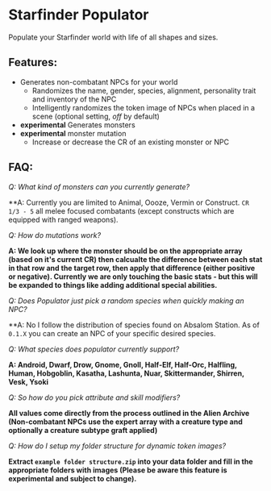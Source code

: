 # Starfinder Populator
Populate your Starfinder world with life of all shapes and sizes.

## Features:
- Generates non-combatant NPCs for your world
   - Randomizes the name, gender, species, alignment, personality trait and inventory of the NPC
   - Intelligently randomizes the token image of NPCs when placed in a scene (optional setting, *off* by default)
- **experimental** Generates monsters 
- **experimental** monster mutation
   - Increase or decrease the CR of an existing monster or NPC

## FAQ:
*Q: What kind of monsters can you currently generate?*

**A: Currently you are limited to Animal, Oooze, Vermin or Construct. `CR 1/3 - 5` all melee focused combatants (except constructs which are equipped with ranged weapons).

*Q: How do mutations work?*

**A: We look up where the monster should be on the appropriate array (based on it's current CR) then calcualte the difference between each stat in that row and the target row, then apply that difference (either positive or negative). Currently we are only touching the basic stats - but this will be expanded to things like adding additional special abilities.**

*Q: Does Populator just pick a random species when quickly making an NPC?*

**A: No I follow the distribution of species found on Absalom Station.  As of `0.1.X` you can create an NPC of your specific desired species.

*Q: What species does populator currently support?*

**A: Android, Dwarf, Drow, Gnome, Gnoll, Half-Elf, Half-Orc, Halfling, Human, Hobgoblin, Kasatha, Lashunta, Nuar, Skittermander, Shirren, Vesk, Ysoki**

*Q: So how do you pick attribute and skill modifiers?*

**All values come directly from the process outlined in the Alien Archive (Non-combatant NPCs use the expert array with a creature type and optionally a creature subtype graft applied)**

*Q: How do I setup my folder structure for dynamic token images?*

**Extract `example folder structure.zip` into your data folder and fill in the appropriate folders with images (Please be aware this feature is experimental and subject to change).**
